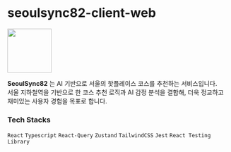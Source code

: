 # seoulsync82-client-web
<img src="https://github.com/user-attachments/assets/460f7cb9-ccd1-4f5f-887a-55aad1eae418" style="width: 100px" />

**SeoulSync82** 는 AI 기반으로 서울의 핫플레이스 코스를 추천하는 서비스입니다. <br/>
서울 지하철역을 기반으로 한 코스 추천 로직과 AI 감정 분석을 결합해, 더욱 정교하고 재미있는 사용자 경험을 목표로 합니다.


### Tech Stacks
`React`
`Typescript`
`React-Query`
`Zustand`
`TailwindCSS`
`Jest`
`React Testing Library`
